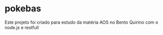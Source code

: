 # pokebas

Este projeto foi criado para estudo da matéria AOS no Bento Quirino com o node.js e restfull
